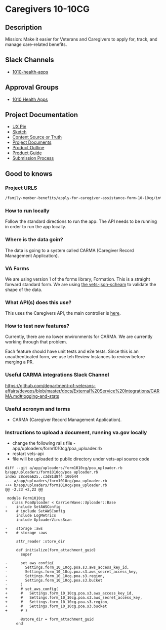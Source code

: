 # Caregivers 10-10CG

## Description

Mission: Make it easier for Veterans and Caregivers to apply for, track, and manage care-related benefits.

## Slack Channels

- [1010-health-apps](https://slack.com/app_redirect?channel=CMJ2V70UV)

## Approval Groups

- [1010 Health Apps](https://github.com/orgs/department-of-veterans-affairs/teams/1010-health-apps-frontend)

## Project Documentation

- [UX Pin](https://preview.uxpin.com/3bf6496017f55041a94c2cfc8009c35dad5a79f2#/pages/137666459/simulate/sitemap?mode=i)
- [Sketch](https://www.sketch.com/s/5a676881-7aa8-4054-9b6e-34d86ced43d8)
- [Content Source or Truth](https://github.com/department-of-veterans-affairs/va.gov-team/blob/master/products/caregivers/1010cg-mvp/10-10CG-application-copy.md)
- [Project Documents](https://github.com/department-of-veterans-affairs/va.gov-team/tree/master/products/caregivers)
- [Product Outline](https://github.com/department-of-veterans-affairs/va.gov-team/blob/master/teams/vsa/teams/caregiver/product-outline.md)
- [Product Guide](https://github.com/department-of-veterans-affairs/va.gov-team/blob/master/teams/vsa/teams/caregiver/Online-10-10CG-Product-Guide-Updated-05.26.2021.docx)
- [Submission Process](https://github.com/department-of-veterans-affairs/va.gov-team/blob/master/products/caregivers/ux-capture/future.md)

## Good to knows

### Project URLS

``` markdown
/family-member-benefits/apply-for-caregiver-assistance-form-10-10cg/introduction
```

### How to run locally

Follow the standard directions to run the app. The API needs to be running in order to run the app locally.

### Where is the data goin?

The data is going to a system called CARMA (Caregiver Record Management Application).

### VA Forms

We are using version 1 of the forms library, Formation. This is a straight forward standard form. We are using [the vets-json-scheam](https://github.com/department-of-veterans-affairs/vets-json-schema) to validate the shape of the data.  

### What API(s) does this use?

This uses the Caregivers API, the main controller is [here](https://github.com/department-of-veterans-affairs/vets-api/blob/master/app/controllers/v0/caregivers_assistance_claims_controller.rb).

### How to test new features?

Currently, there are no lower environments for CARMA. We are currently working through that problem.

Each feature should have unit tests and e2e tests. Since this is an unauthenticated form, we use teh Review Instances to review before merging a PR.

### Useful CARMA integrations Slack Channel

<https://github.com/department-of-veterans-affairs/devops/blob/master/docs/External%20Service%20Integrations/CARMA.md#logging-and-stats>

### Useful acronym and terms

- CARMA (Caregiver Record Management Application).

### Instructions to upload a document, running va.gov locally
* change the following rails file - app/uploaders/form1010cg/poa_uploader.rb
* restart vets-api
* file will be uploaded to public directory under vets-api source code

```
diff --git a/app/uploaders/form1010cg/poa_uploader.rb b/app/uploaders/form1010cg/poa_uploader.rb
index 28ce0a625..c3d81d8f4 100644
--- a/app/uploaders/form1010cg/poa_uploader.rb
+++ b/app/uploaders/form1010cg/poa_uploader.rb
@@ -2,23 +2,23 @@
 
 module Form1010cg
   class PoaUploader < CarrierWave::Uploader::Base
-    include SetAWSConfig
+    # include SetAWSConfig
     include LogMetrics
     include UploaderVirusScan
 
-    storage :aws
+    # storage :aws
 
     attr_reader :store_dir
 
     def initialize(form_attachment_guid)
       super
 
-      set_aws_config(
-        Settings.form_10_10cg.poa.s3.aws_access_key_id,
-        Settings.form_10_10cg.poa.s3.aws_secret_access_key,
-        Settings.form_10_10cg.poa.s3.region,
-        Settings.form_10_10cg.poa.s3.bucket
-      )
+      # set_aws_config(
+      #   Settings.form_10_10cg.poa.s3.aws_access_key_id,
+      #   Settings.form_10_10cg.poa.s3.aws_secret_access_key,
+      #   Settings.form_10_10cg.poa.s3.region,
+      #   Settings.form_10_10cg.poa.s3.bucket
+      # )
 
       @store_dir = form_attachment_guid
     end 
```

